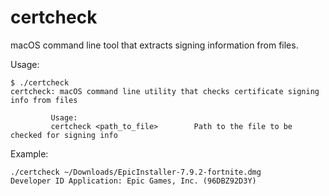 # certcheck

macOS command line tool that extracts signing information from files.

Usage:
```
$ ./certcheck 
certcheck: macOS command line utility that checks certificate signing info from files

         Usage:
         certcheck <path_to_file>        Path to the file to be checked for signing info
```
Example:
```
./certcheck ~/Downloads/EpicInstaller-7.9.2-fortnite.dmg 
Developer ID Application: Epic Games, Inc. (96DBZ92D3Y)
```

